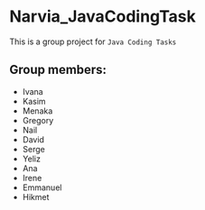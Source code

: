 # Narvia_JavaCodingTask

This is a group project for `Java Coding Tasks`

## Group members:
* Ivana
* Kasim
* Menaka
* Gregory
* Nail
* David
* Serge
* Yeliz
* Ana
* Irene
* Emmanuel
* Hikmet
